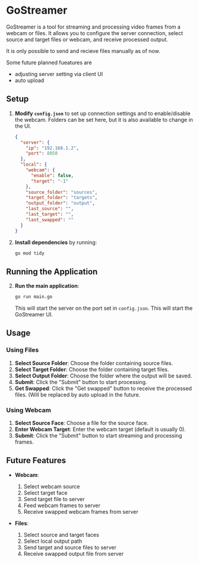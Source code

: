 # GoStreamer

GoStreamer is a tool for streaming and processing video frames from a webcam or files. It allows you to configure the server connection, select source and target files or webcam, and receive processed output.

It is only possible to send and recieve files manually as of now. 

Some future planned fueatures are 
  - adjusting server setting via client UI
  - auto upload
## Setup

1. **Modify `config.json`** to set up connection settings and to enable/disable the webcam. Folders can be set here, but it is also available to change in the UI.

    ```json
    {
      "server": {
        "ip": "192.168.1.2",
        "port": 8050
      },
      "local": {
        "webcam": {
          "enable": false,
          "target": "-1"
        },
        "source_folder": "sources",
        "target_folder": "targets",
        "output_folder": "output",
        "last_source": "",
        "last_target": "",
        "last_swapped": ""
      }
    }
    ```

2. **Install dependencies** by running:

    ```sh
    go mod tidy
    ```

## Running the Application

2. **Run the main application**:

    ```sh
    go run main.go
    ```

    This will start the server on the port set in `config.json`.
    This will start the GoStreamer UI.

## Usage

### Using Files

1. **Select Source Folder**: Choose the folder containing source files.
2. **Select Target Folder**: Choose the folder containing target files.
3. **Select Output Folder**: Choose the folder where the output will be saved.
4. **Submit**: Click the "Submit" button to start processing.
5. **Get Swapped**: Click the "Get swapped" button to receive the processed files. (Will be replaced by auto upload in the future.

### Using Webcam

1. **Select Source Face**: Choose a file for the source face.
2. **Enter Webcam Target**: Enter the webcam target (default is usually 0).
3. **Submit**: Click the "Submit" button to start streaming and processing frames.

## Future Features

- **Webcam**:
  1. Select webcam source
  2. Select target face
  3. Send target file to server
  4. Feed webcam frames to server
  5. Receive swapped webcam frames from server

- **Files**:
  1. Select source and target faces
  2. Select local output path
  3. Send target and source files to server
  4. Receive swapped output file from server
